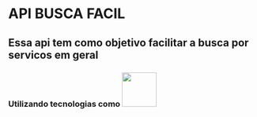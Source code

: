 # API BUSCA FACIL
## Essa api tem como objetivo facilitar a busca por servicos em geral

### Utilizando tecnologias como <img src="https://cdn.iconscout.com/icon/free/png-256/free-node-js-logo-icon-download-in-svg-png-gif-file-formats--nodejs-programming-language-pack-logos-icons-1174925.png?f=webp&w=256" width="70"/>
